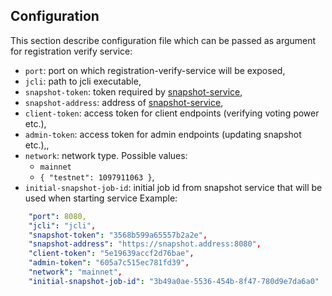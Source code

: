 ## Configuration

This section describe configuration file which can be passed as argument for registration verify service:

- `port`: port on which registration-verify-service will be exposed,
- `jcli`: path to jcli executable,
- `snapshot-token`: token required by [snapshot-service](../snapshot-service/introduction.md),
- `snapshot-address`: address of [snapshot-service](../snapshot-service/introduction.md),
- `client-token`: access token for client endpoints (verifying voting power etc.),
- `admin-token`: access token for admin endpoints (updating snapshot etc.),,
- `network`: network type. Possible values: 
   - `mainnet`
   - `{ "testnet": 1097911063 }`,
- `initial-snapshot-job-id`: initial job id from snapshot service that will be used when starting service
Example:

```yaml
    "port": 8080,
    "jcli": "jcli",
	"snapshot-token": "3568b599a65557b2a2e",
	"snapshot-address": "https://snapshot.address:8080",
	"client-token": "5e19639accf2d76bae",
	"admin-token": "605a7c515ec781fd39",
	"network": "mainnet",
	"initial-snapshot-job-id": "3b49a0ae-5536-454b-8f47-780d9e7da6a0"
```